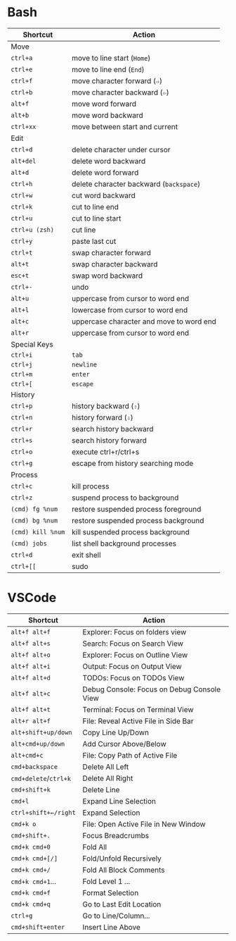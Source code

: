 # Bash

| Shortcut        | Action                                   |
| --------------- | ---------------------------------------- |
| Move            |                                          |
| `ctrl+a`          | move to line start (`Home`)              |
| `ctrl+e`          | move to line end (`End`)                 |
| `ctrl+f`          | move character forward (`⇨`)             |
| `ctrl+b`          | move character backward (`⇦`)            |
| `alt+f`           | move word forward                        |
| `alt+b`           | move word backward                       |
| `ctrl+xx`         | move between start and current           |
| Edit            |                                          |
| `ctrl+d`          | delete character under cursor            |
| `alt+del`         | delete word backward                     |
| `alt+d`           | delete word forward                      |
| `ctrl+h`          | delete character backward (`backspace`)  |
| `ctrl+w`          | cut word backward                        |
| `ctrl+k`          | cut to line end                          |
| `ctrl+u`          | cut to line start                        |
| `ctrl+u (zsh)`    | cut line                                 |
| `ctrl+y`          | paste last cut                           |
| `ctrl+t`          | swap character forward                   |
| `alt+t`           | swap character backward                  |
| `esc+t`           | swap word backward                       |
| `ctrl+-`          | undo                                     |
| `alt+u`           | uppercase from cursor to word end        |
| `alt+l`           | lowercase from cursor to word end        |
| `alt+c`           | uppercase character and move to word end |
| `alt+r`           | uppercase from cursor to word end        |
| Special Keys    |                                          |
| `ctrl+i`          | `tab`                                    |
| `ctrl+j`          | `newline`                                |
| `ctrl+m`          | `enter`                                  |
| `ctrl+[`          | `escape`                                 |
| History         |                                          |
| `ctrl+p`          | history backward (`⇧`)                   |
| `ctrl+n`          | history forward (`⇩`)                    |
| `ctrl+r`          | search history backward                  |
| `ctrl+s`          | search history forward                   |
| `ctrl+o`          | execute ctrl+r/ctrl+s                    |
| `ctrl+g`          | escape from history searching mode       |
| Process         |                                          |
| `ctrl+c`          | kill process                             |
| `ctrl+z`          | suspend process to background            |
| `(cmd) fg %num`   | restore suspended process foreground     |
| `(cmd) bg %num`   | restore suspended process background     |
| `(cmd) kill %num` | kill suspended process background        |
| `(cmd) jobs`      | list shell background processes          |
| `ctrl+d`          | exit shell                               |
| `ctrl+[[`         | sudo                                     |

# VSCode

| Shortcut              | Action                                     |
| --------------------- | ------------------------------------------ |
| `alt+f alt+f`         | Explorer: Focus on folders view            |
| `alt+f alt+s`         | Search: Focus on Search View               |
| `alt+f alt+o`         | Explorer: Focus on Outline View            |
| `alt+f alt+i`         | Output: Focus on Output View               |
| `alt+f alt+d`         | TODOs: Focus on TODOs View                 |
| `alt+f alt+c`         | Debug Console: Focus on Debug Console View |
| `alt+f alt+t`         | Terminal: Focus on Terminal View           |
| `alt+r alt+f`         | File: Reveal Active File in Side Bar       |
| `alt+shift+up/down`   | Copy Line Up/Down                          |
| `alt+cmd+up/down`     | Add Cursor Above/Below                     |
| `alt+cmd+c`           | File: Copy Path of Active File             |
| `cmd+backspace`       | Delete All Left                            |
| `cmd+delete`/`ctrl+k` | Delete All Right                           |
| `cmd+shift+k`         | Delete Line                                |
| `cmd+l`               | Expand Line Selection                      |
| `ctrl+shift+←/right`  | Expand Selection                           |
| `cmd+k o`             | File: Open Active File in New Window       |
| `cmd+shift+.`         | Focus Breadcrumbs                          |
| `cmd+k cmd+0`         | Fold All                                   |
| `cmd+k cmd+[/]`       | Fold/Unfold Recursively                    |
| `cmd+k cmd+/`         | Fold All Block Comments                    |
| `cmd+k cmd+1`...      | Fold Level 1 ...                           |
| `cmd+k cmd+f`         | Format Selection                           |
| `cmd+k cmd+q`         | Go to Last Edit Location                   |
| `ctrl+g`              | Go to Line/Column...                       |
| `cmd+shift+enter`     | Insert Line Above                                           |
